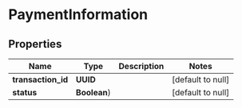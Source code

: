 # PaymentInformation
## Properties

Name | Type | Description | Notes
------------ | ------------- | ------------- | -------------
**transaction\_id** | **UUID** |  | [default to null]
**status** | **Boolean**) |  | [default to null]



